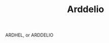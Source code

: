 ---
title: Arddelio
letter: A
permalink: "/definitions/bld-arddelio.html"
body: ARDHEL, or ARDDELIO
published_at: '2018-07-07'
source: Black's Law Dictionary 2nd Ed (1910)
layout: post
---